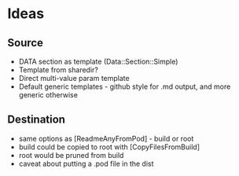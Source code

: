 # Ideas

## Source

* DATA section as template (Data::Section::Simple)
* Template from sharedir?
* Direct multi-value param template
* Default generic templates - github style for .md output, and more generic otherwise

## Destination

* same options as [ReadmeAnyFromPod] - build or root
* build could be copied to root with [CopyFilesFromBuild]
* root would be pruned from build
* caveat about putting a .pod file in the dist

